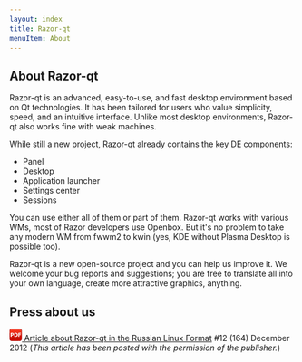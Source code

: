 ```yaml
---
layout: index
title: Razor-qt
menuItem: About
---
```


About Razor-qt
--------------
Razor-qt is an advanced, easy-to-use, and fast desktop environment based on Qt technologies. It has been tailored for users who value simplicity, speed, and an intuitive interface. Unlike most desktop environments, Razor-qt also works fine with weak machines.<p>

While still a new project, Razor-qt already contains the key DE components:

* Panel
* Desktop
* Application launcher
* Settings center
* Sessions

You can use either all of them or part of them. Razor-qt works with various WMs, most of Razor developers use Openbox. But it's no problem to take any modern WM from fwwm2 to kwin (yes, KDE without Plasma Desktop is possible too).

Razor-qt is a new open-source project and you can help us improve it. We welcome your bug reports and suggestions; you are free to translate all into your own language, create more attractive graphics, anything.


Press about us
--------------
<div class=press><a href="files/RazorQT_LinuxFormat-2012.12[ru].pdf"><img src="/imgs/icons/pdf-22x22.png"> Article about Razor-qt in the Russian Linux Format</a> #12 (164) December 2012 (<i>This article has been posted with the permission of the publisher.</i>)</div>

